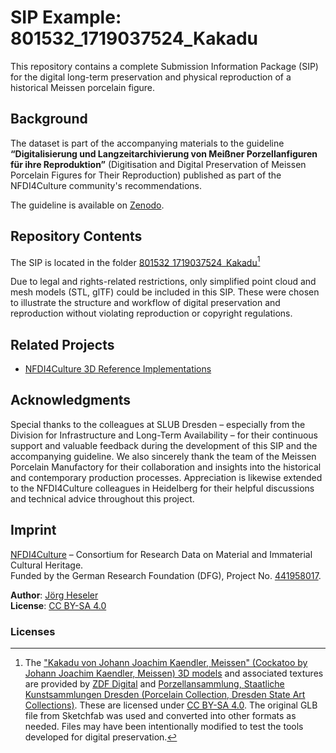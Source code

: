 # SIP Example: 801532_1719037524_Kakadu

This repository contains a complete Submission Information Package (SIP) for the digital long-term preservation and physical reproduction of a historical Meissen porcelain figure.

## Background

The dataset is part of the accompanying materials to the guideline
**“Digitalisierung und Langzeitarchivierung von Meißner Porzellanfiguren für ihre Reproduktion”** (Digitisation and Digital Preservation of Meissen Porcelain Figures for Their Reproduction) published as part of the NFDI4Culture community's recommendations.

The guideline is available on [Zenodo](https://doi.org/10.5281/zenodo.15481637).

## Repository Contents

The SIP is located in the folder [801532_1719037524_Kakadu](./801532_1719037524_Kakadu/)[^1]

Due to legal and rights-related restrictions, only simplified point cloud and mesh models (STL, glTF) could be included in this SIP. These were chosen to illustrate the structure and workflow of digital preservation and reproduction without violating reproduction or copyright regulations.

## Related Projects

- [NFDI4Culture 3D Reference Implementations](https://github.com/JoergHeseler/nfdi4culture-3d-reference-implementations)

## Acknowledgments

Special thanks to the colleagues at SLUB Dresden – especially from the Division for Infrastructure and Long-Term Availability – for their continuous support and valuable feedback during the development of this SIP and the accompanying guideline. We also sincerely thank the team of the Meissen Porcelain Manufactory for their collaboration and insights into the historical and contemporary production processes. Appreciation is likewise extended to the NFDI4Culture colleagues in Heidelberg for their helpful discussions and technical advice throughout this project.

## Imprint

[NFDI4Culture](https://nfdi4culture.de/) – Consortium for Research Data on Material and Immaterial Cultural Heritage.  
Funded by the German Research Foundation (DFG), Project No. [441958017](https://gepris.dfg.de/gepris/projekt/441958017).

**Author**: [Jörg Heseler](https://orcid.org/0000-0002-1497-627X)  
**License**: [CC BY-SA 4.0](https://creativecommons.org/licenses/by-sa/4.0/)

### Licenses

[^1]: The ["Kakadu von Johann Joachim Kaendler, Meissen" (Cockatoo by Johann Joachim Kaendler, Meissen) 3D models](https://sketchfab.com/3d-models/cockatoo-von-johann-joachim-kaendler-meissen-ddebac799fa14d389a6acc68f9cbfcdf) and associated textures are provided by [ZDF Digital](https://zdf.digital/) and [Porzellansammlung, Staatliche Kunstsammlungen Dresden (Porcelain Collection, Dresden State Art Collections)](https://www.skd.museum/). These are licensed under [CC BY-SA 4.0](https://creativecommons.org/licenses/by-sa/4.0/). The original GLB file from Sketchfab was used and converted into other formats as needed. Files may have been intentionally modified to test the tools developed for digital preservation.
